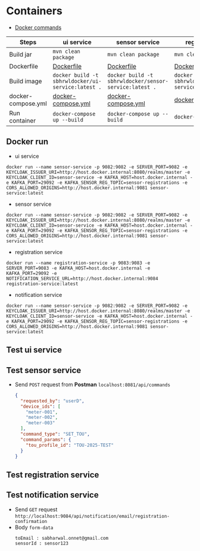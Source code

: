 # Containers
- [Docker commands](https://github.com/sbhrwl/system_design/blob/main/docs/deployment/containerisation/Docker/commands/README.md)

|Steps|ui service|sensor service|registration service|notification service|
|-----|----------|--------------|--------------------|--------------------|
|Build jar|`mvn clean package`|`mvn clean package`|`mvn clean package`|`mvn clean package`|
|Dockerfile|[Dockerfile](https://github.com/sbhrwl/microservices/blob/main/sensorregistration/sensor-registration/ui-service/Dockerfile)|[Dockerfile](https://github.com/sbhrwl/microservices/blob/main/sensorregistration/sensor-registration/sensor-service/Dockerfile)|[Dockerfile](https://github.com/sbhrwl/microservices/blob/main/sensorregistration/sensor-registration/registration-service/Dockerfile)|[Dockerfile](https://github.com/sbhrwl/microservices/blob/main/sensorregistration/sensor-registration/notification-service/Dockerfile)|
|Build image|`docker build -t sbhrwldocker/ui-service:latest .`|`docker build -t sbhrwldocker/sensor-service:latest .`|`docker build -t sbhrwldocker/registration-service:latest .`|`docker build -t sbhrwldocker/notification-service:latest .`|
|docker-compose.yml|[docker-compose.yml](https://github.com/sbhrwl/microservices/blob/main/sensorregistration/sensor-registration/ui-service/docker-compose.yml)|[docker-compose.yml](https://github.com/sbhrwl/microservices/blob/main/sensorregistration/sensor-registration/sensor-service/docker-compose.yml)|[docker-compose.yml](https://github.com/sbhrwl/microservices/blob/main/sensorregistration/sensor-registration/registration-service/docker-compose.yml)|[docker-compose.yml](https://github.com/sbhrwl/microservices/blob/main/sensorregistration/sensor-registration/notification-service/docker-compose.yml)|
|Run container|`docker-compose up --build`|`docker-compose up --build`|`docker-compose up --build`|`docker-compose up --build`|

## Docker run
- ui service
```
docker run --name sensor-service -p 9082:9082 -e SERVER_PORT=9082 -e KEYCLOAK_ISSUER_URI=http://host.docker.internal:8080/realms/master -e KEYCLOAK_CLIENT_ID=sensor-service -e KAFKA_HOST=host.docker.internal -e KAFKA_PORT=29092 -e KAFKA_SENSOR_REG_TOPIC=sensor-registrations -e CORS_ALLOWED_ORIGINS=http://host.docker.internal:9081 sensor-service:latest
```
- sensor service
```
docker run --name sensor-service -p 9082:9082 -e SERVER_PORT=9082 -e KEYCLOAK_ISSUER_URI=http://host.docker.internal:8080/realms/master -e KEYCLOAK_CLIENT_ID=sensor-service -e KAFKA_HOST=host.docker.internal -e KAFKA_PORT=29092 -e KAFKA_SENSOR_REG_TOPIC=sensor-registrations -e CORS_ALLOWED_ORIGINS=http://host.docker.internal:9081 sensor-service:latest
```
- registration service
```
docker run --name registration-service -p 9083:9083 -e SERVER_PORT=9083 -e KAFKA_HOST=host.docker.internal -e KAFKA_PORT=29092 -e NOTIFICATION_SERVICE_URL=http://host.docker.internal:9084 registration-service:latest
```
- notification service
```
docker run --name sensor-service -p 9082:9082 -e SERVER_PORT=9082 -e KEYCLOAK_ISSUER_URI=http://host.docker.internal:8080/realms/master -e KEYCLOAK_CLIENT_ID=sensor-service -e KAFKA_HOST=host.docker.internal -e KAFKA_PORT=29092 -e KAFKA_SENSOR_REG_TOPIC=sensor-registrations -e CORS_ALLOWED_ORIGINS=http://host.docker.internal:9081 sensor-service:latest
```

## Test ui service

## Test sensor service
- Send `POST` request from **Postman** `localhost:8081/api/commands`
  ```json
  {
    "requested_by": "userD",
    "device_ids": [
      "meter-001",
      "meter-002",
      "meter-003"
    ],
    "command_type": "SET_TOU",
    "command_params": {
      "tou_profile_id": "TOU-2025-TEST"
    }
  }
  ```

## Test registration service

## Test notification service
- Send `GET` request `http://localhost:9084/api/notification/email/registration-confirmation`
- Body `form-data`
  ```
  toEmail : sabharwal.onnet@gmail.com
  sensorId : sensor123
  ```
